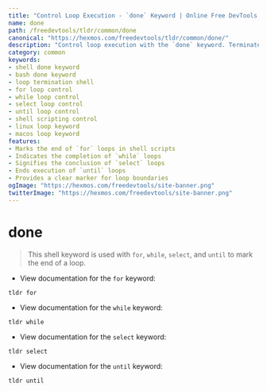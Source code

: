 ```yaml
---
title: "Control Loop Execution - `done` Keyword | Online Free DevTools by Hexmos"
name: done
path: /freedevtools/tldr/common/done
canonical: "https://hexmos.com/freedevtools/tldr/common/done/"
description: "Control loop execution with the `done` keyword. Terminate `for`, `while`, `select`, and `until` loops precisely in shell scripts. Free online tool, no registration required."
category: common
keywords:
- shell done keyword
- bash done keyword
- loop termination shell
- for loop control
- while loop control
- select loop control
- until loop control
- shell scripting control
- linux loop keyword
- macos loop keyword
features:
- Marks the end of `for` loops in shell scripts
- Indicates the completion of `while` loops
- Signifies the conclusion of `select` loops
- Ends execution of `until` loops
- Provides a clear marker for loop boundaries
ogImage: "https://hexmos.com/freedevtools/site-banner.png"
twitterImage: "https://hexmos.com/freedevtools/site-banner.png"
---
```


# done

> This shell keyword is used with `for`, `while`, `select`, and `until` to mark the end of a loop.

- View documentation for the `for` keyword:

`tldr for`

- View documentation for the `while` keyword:

`tldr while`

- View documentation for the `select` keyword:

`tldr select`

- View documentation for the `until` keyword:

`tldr until`

